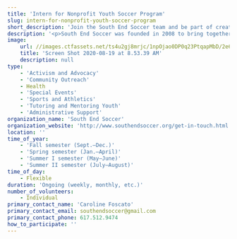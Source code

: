 ```yaml
---
title: 'Intern for Nonprofit Youth Soccer Program'
slug: intern-for-nonprofit-youth-soccer-program
short_description: 'Join the South End Soccer team and be part of creating opportunities for over 1,200 urban youth'
description: '<p>South End Soccer was founded in 2008 to bring together youth from Boston neighborhoods such as the South End, Roxbury, and Chinatown to play the beautiful game, develop a love of the sport, and build community. We do more than just play a sport; we connect our diverse community, forge relationships, and create opportunity and equity. We have many volunteer opportunities, including administrative, development, fundraising, coaching, and more. We play on Carter Field on Columbus Avenue, and other fields in Roxbury and the South End. Depending on the role, you could be helping on or off the field.</p><p>To Participate please email your name, year in school, major, where you are from, a brief paragraph about your interests and prior work or volunteer experiences, and what you love most about Boston or Northeastern. Please also include the weeks/dates over the next six to nine months that you can work 4&ndash;20 hours virtually or in person.</p>'
image:
    url: //images.ctfassets.net/ts4u2gj8mrjc/1npOjao0DP0q23PtqapMbD/2e607a4c2a46ad84cc97d1fea840edda/Screen_Shot_2020-08-19_at_8.53.39_AM.png
    title: 'Screen Shot 2020-08-19 at 8.53.39 AM'
    description: null
type:
    - 'Activism and Advocacy'
    - 'Community Outreach'
    - Health
    - 'Special Events'
    - 'Sports and Athletics'
    - 'Tutoring and Mentoring Youth'
    - 'Administrative Support'
organization_name: 'South End Soccer'
organization_website: 'http://www.southendsoccer.org/get-in-touch.html'
location: ''
time_of_year:
    - 'Fall semester (Sept.–Dec.)'
    - 'Spring semester (Jan.–April)'
    - 'Summer I semester (May–June)'
    - 'Summer II semester (July–August)'
time_of_day:
    - Flexible
duration: 'Ongoing (weekly, monthly, etc.)'
number_of_volunteers:
    - Individual
primary_contact_name: 'Caroline Foscato'
primary_contact_email: southendsoccer@gmail.com
primary_contact_phone: 617.512.9474
how_to_participate: ''
---
```


